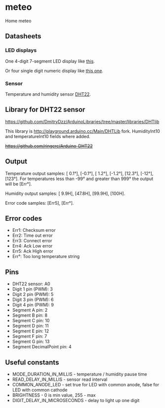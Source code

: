 # meteo
Home meteo

## Datasheets
### LED displays
One 4-digit 7-segment LED display like [this](http://www.kingbrightusa.com/images/catalog/SPEC/CA56-12SRWA.pdf).

Or four single digit numeric display like [this one](http://files.amperka.ru/datasheets/SC56-11.pdf).

### Sensor
Temperature and humidity sensor [DHT22](https://www.adafruit.com/datasheets/DHT22.pdf).

## Library for DHT22 sensor
https://github.com/DmitryDzz/ArduinoLibraries/tree/master/libraries/DHTlib

This library is http://playground.arduino.cc/Main/DHTLib fork. HumidityInt10 and temperatureInt10 fields where added.

~~https://github.com/ringerc/Arduino-DHT22~~

## Output
Temperature output samples: [ 0.1°], [-0.1°], [ 1.2°], [-1.2°], [12.3°], [-12°], [123°]. For temperatures less than -99° and greater than 999° the output will be [Err°].

Humidity output samples: [ 9.9H], [47.8H], [99.9H], [100H].

Error code samples: [Err5], [Err°].

## Error codes
* Err1: Checksum error
* Err2: Time out error
* Err3: Connect error
* Err4: Ack Low error
* Err5: Ack High error
* Err°: Too long temperature string

## Pins
* DHT22 sensor: A0
* Digit 1 pin (PWM): 3
* Digit 2 pin (PWM): 5
* Digit 3 pin (PWM): 6
* Digit 4 pin (PWM): 9
* Segment A pin: 2
* Segment B pin: 8
* Segment C pin: 10
* Segment D pin: 11
* Segment E pin: 12
* Segment F pin: 7
* Segment G pin: 13
* Segment DecimalPoint pin: 4

## Useful constants
* MODE_DURATION_IN_MILLIS - temperature / humidity pause time
* READ_DELAY_IN_MILLIS - sensor read interval
* COMMON_ANODE_LED - set true for LED with common anode, false for LED with common cathode
* BRIGHTNESS - 0 is min value, 255 - max
* DIGIT_DELAY_IN_MICROSECONDS - delay to light up one digit
